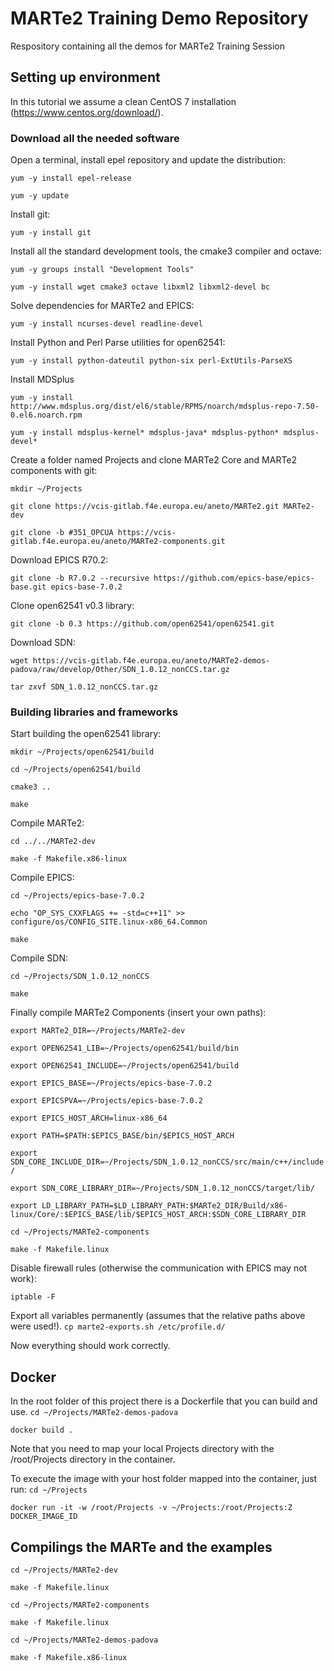 # MARTe2 Training Demo Repository

Respository containing all the demos for MARTe2 Training Session
## Setting up environment
In this tutorial we assume a clean CentOS 7 installation (https://www.centos.org/download/).

### Download all the needed software
Open a terminal, install epel repository and update the distribution:

 `yum -y install epel-release`

 `yum -y update`

Install git:

 `yum -y install git`

Install all the standard development tools, the cmake3 compiler and octave:

 `yum -y groups install "Development Tools"`

 `yum -y install wget cmake3 octave libxml2 libxml2-devel bc`

Solve dependencies for MARTe2 and EPICS:

 `yum -y install ncurses-devel readline-devel`

Install Python and Perl Parse utilities for open62541:

 `yum -y install python-dateutil python-six perl-ExtUtils-ParseXS`

Install MDSplus

 `yum -y install http://www.mdsplus.org/dist/el6/stable/RPMS/noarch/mdsplus-repo-7.50-0.el6.noarch.rpm`

 `yum -y install mdsplus-kernel* mdsplus-java* mdsplus-python* mdsplus-devel*`

Create a folder named Projects and clone MARTe2 Core and MARTe2 components with git:

 `mkdir ~/Projects`

 `git clone https://vcis-gitlab.f4e.europa.eu/aneto/MARTe2.git MARTe2-dev`

 `git clone -b #351_OPCUA https://vcis-gitlab.f4e.europa.eu/aneto/MARTe2-components.git`

Download EPICS R70.2:

 `git clone -b R7.0.2 --recursive https://github.com/epics-base/epics-base.git epics-base-7.0.2`

Clone open62541 v0.3 library:

 `git clone -b 0.3 https://github.com/open62541/open62541.git`

Download SDN:

 `wget https://vcis-gitlab.f4e.europa.eu/aneto/MARTe2-demos-padova/raw/develop/Other/SDN_1.0.12_nonCCS.tar.gz`

 `tar zxvf SDN_1.0.12_nonCCS.tar.gz`

### Building libraries and frameworks
Start building the open62541 library:

 `mkdir ~/Projects/open62541/build`

 `cd ~/Projects/open62541/build`

 `cmake3 ..`

 `make`

Compile MARTe2:

 `cd ../../MARTe2-dev`

 `make -f Makefile.x86-linux`

Compile EPICS:

 `cd ~/Projects/epics-base-7.0.2`

 `echo "OP_SYS_CXXFLAGS += -std=c++11" >> configure/os/CONFIG_SITE.linux-x86_64.Common`

 `make`

Compile SDN: 

 `cd ~/Projects/SDN_1.0.12_nonCCS`

 `make`

Finally compile MARTe2 Components (insert your own paths):

 `export MARTe2_DIR=~/Projects/MARTe2-dev`

 `export OPEN62541_LIB=~/Projects/open62541/build/bin`

 `export OPEN62541_INCLUDE=~/Projects/open62541/build`

 `export EPICS_BASE=~/Projects/epics-base-7.0.2`

 `export EPICSPVA=~/Projects/epics-base-7.0.2`

 `export EPICS_HOST_ARCH=linux-x86_64`

 `export PATH=$PATH:$EPICS_BASE/bin/$EPICS_HOST_ARCH`

 `export SDN_CORE_INCLUDE_DIR=~/Projects/SDN_1.0.12_nonCCS/src/main/c++/include/`

 `export SDN_CORE_LIBRARY_DIR=~/Projects/SDN_1.0.12_nonCCS/target/lib/`

 `export LD_LIBRARY_PATH=$LD_LIBRARY_PATH:$MARTe2_DIR/Build/x86-linux/Core/:$EPICS_BASE/lib/$EPICS_HOST_ARCH:$SDN_CORE_LIBRARY_DIR`
 
 `cd ~/Projects/MARTe2-components`

 `make -f Makefile.linux` 

Disable firewall rules (otherwise the communication with EPICS may not work):

 `iptable -F`

Export all variables permanently (assumes that the relative paths above were used!).
 `cp marte2-exports.sh /etc/profile.d/`

Now everything should work correctly. 

## Docker 
In the root folder of this project there is a Dockerfile that you can build and use.
 `cd ~/Projects/MARTe2-demos-padova`

 `docker build .`

Note that you need to map your local Projects directory with the /root/Projects directory in the container.

To execute the image with your host folder mapped into the container, just run:
 `cd ~/Projects`

 `docker run -it -w /root/Projects -v ~/Projects:/root/Projects:Z DOCKER_IMAGE_ID`

## Compilings the MARTe and the examples

 `cd ~/Projects/MARTe2-dev`

 `make -f Makefile.linux`

 `cd ~/Projects/MARTe2-components`

 `make -f Makefile.linux`

 `cd ~/Projects/MARTe2-demos-padova`

 `make -f Makefile.x86-linux`
